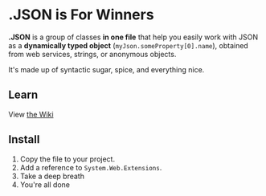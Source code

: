 ﻿.JSON is For Winners
====================

**.JSON** is a group of classes **in one file** that help you easily work with JSON as a **dynamically typed object** (`myJson.someProperty[0].name`), obtained from web services, strings, or anonymous objects.

It's made up of syntactic sugar, spice, and everything nice.

## Learn

View [the Wiki](https://github.com/kamranayub/.JSON/wiki)

## Install ##

1. Copy the file to your project. 
2. Add a reference to `System.Web.Extensions`. 
3. Take a deep breath
4. You're all done